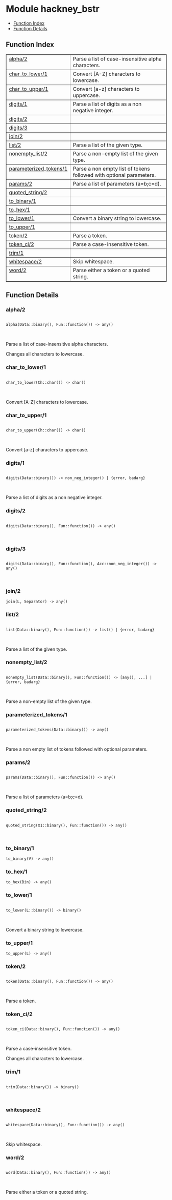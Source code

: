 

# Module hackney_bstr #
* [Function Index](#index)
* [Function Details](#functions)

<a name="index"></a>

## Function Index ##


<table width="100%" border="1" cellspacing="0" cellpadding="2" summary="function index"><tr><td valign="top"><a href="#alpha-2">alpha/2</a></td><td>Parse a list of case-insensitive alpha characters.</td></tr><tr><td valign="top"><a href="#char_to_lower-1">char_to_lower/1</a></td><td>Convert [A-Z] characters to lowercase.</td></tr><tr><td valign="top"><a href="#char_to_upper-1">char_to_upper/1</a></td><td>Convert [a-z] characters to uppercase.</td></tr><tr><td valign="top"><a href="#digits-1">digits/1</a></td><td>Parse a list of digits as a non negative integer.</td></tr><tr><td valign="top"><a href="#digits-2">digits/2</a></td><td></td></tr><tr><td valign="top"><a href="#digits-3">digits/3</a></td><td></td></tr><tr><td valign="top"><a href="#join-2">join/2</a></td><td></td></tr><tr><td valign="top"><a href="#list-2">list/2</a></td><td>Parse a list of the given type.</td></tr><tr><td valign="top"><a href="#nonempty_list-2">nonempty_list/2</a></td><td>Parse a non-empty list of the given type.</td></tr><tr><td valign="top"><a href="#parameterized_tokens-1">parameterized_tokens/1</a></td><td>Parse a non empty list of tokens followed with optional parameters.</td></tr><tr><td valign="top"><a href="#params-2">params/2</a></td><td>Parse a list of parameters (a=b;c=d).</td></tr><tr><td valign="top"><a href="#quoted_string-2">quoted_string/2</a></td><td></td></tr><tr><td valign="top"><a href="#to_binary-1">to_binary/1</a></td><td></td></tr><tr><td valign="top"><a href="#to_hex-1">to_hex/1</a></td><td></td></tr><tr><td valign="top"><a href="#to_lower-1">to_lower/1</a></td><td>Convert a binary string to lowercase.</td></tr><tr><td valign="top"><a href="#to_upper-1">to_upper/1</a></td><td></td></tr><tr><td valign="top"><a href="#token-2">token/2</a></td><td>Parse a token.</td></tr><tr><td valign="top"><a href="#token_ci-2">token_ci/2</a></td><td>Parse a case-insensitive token.</td></tr><tr><td valign="top"><a href="#trim-1">trim/1</a></td><td></td></tr><tr><td valign="top"><a href="#whitespace-2">whitespace/2</a></td><td>Skip whitespace.</td></tr><tr><td valign="top"><a href="#word-2">word/2</a></td><td>Parse either a token or a quoted string.</td></tr></table>


<a name="functions"></a>

## Function Details ##

<a name="alpha-2"></a>

### alpha/2 ###

<pre><code>
alpha(Data::binary(), Fun::function()) -&gt; any()
</code></pre>
<br />

Parse a list of case-insensitive alpha characters.

Changes all characters to lowercase.

<a name="char_to_lower-1"></a>

### char_to_lower/1 ###

<pre><code>
char_to_lower(Ch::char()) -&gt; char()
</code></pre>
<br />

Convert [A-Z] characters to lowercase.

<a name="char_to_upper-1"></a>

### char_to_upper/1 ###

<pre><code>
char_to_upper(Ch::char()) -&gt; char()
</code></pre>
<br />

Convert [a-z] characters to uppercase.

<a name="digits-1"></a>

### digits/1 ###

<pre><code>
digits(Data::binary()) -&gt; non_neg_integer() | {error, badarg}
</code></pre>
<br />

Parse a list of digits as a non negative integer.

<a name="digits-2"></a>

### digits/2 ###

<pre><code>
digits(Data::binary(), Fun::function()) -&gt; any()
</code></pre>
<br />

<a name="digits-3"></a>

### digits/3 ###

<pre><code>
digits(Data::binary(), Fun::function(), Acc::non_neg_integer()) -&gt; any()
</code></pre>
<br />

<a name="join-2"></a>

### join/2 ###

`join(L, Separator) -> any()`

<a name="list-2"></a>

### list/2 ###

<pre><code>
list(Data::binary(), Fun::function()) -&gt; list() | {error, badarg}
</code></pre>
<br />

Parse a list of the given type.

<a name="nonempty_list-2"></a>

### nonempty_list/2 ###

<pre><code>
nonempty_list(Data::binary(), Fun::function()) -&gt; [any(), ...] | {error, badarg}
</code></pre>
<br />

Parse a non-empty list of the given type.

<a name="parameterized_tokens-1"></a>

### parameterized_tokens/1 ###

<pre><code>
parameterized_tokens(Data::binary()) -&gt; any()
</code></pre>
<br />

Parse a non empty list of tokens followed with optional parameters.

<a name="params-2"></a>

### params/2 ###

<pre><code>
params(Data::binary(), Fun::function()) -&gt; any()
</code></pre>
<br />

Parse a list of parameters (a=b;c=d).

<a name="quoted_string-2"></a>

### quoted_string/2 ###

<pre><code>
quoted_string(X1::binary(), Fun::function()) -&gt; any()
</code></pre>
<br />

<a name="to_binary-1"></a>

### to_binary/1 ###

`to_binary(V) -> any()`

<a name="to_hex-1"></a>

### to_hex/1 ###

`to_hex(Bin) -> any()`

<a name="to_lower-1"></a>

### to_lower/1 ###

<pre><code>
to_lower(L::binary()) -&gt; binary()
</code></pre>
<br />

Convert a binary string to lowercase.

<a name="to_upper-1"></a>

### to_upper/1 ###

`to_upper(L) -> any()`

<a name="token-2"></a>

### token/2 ###

<pre><code>
token(Data::binary(), Fun::function()) -&gt; any()
</code></pre>
<br />

Parse a token.

<a name="token_ci-2"></a>

### token_ci/2 ###

<pre><code>
token_ci(Data::binary(), Fun::function()) -&gt; any()
</code></pre>
<br />

Parse a case-insensitive token.

Changes all characters to lowercase.

<a name="trim-1"></a>

### trim/1 ###

<pre><code>
trim(Data::binary()) -&gt; binary()
</code></pre>
<br />

<a name="whitespace-2"></a>

### whitespace/2 ###

<pre><code>
whitespace(Data::binary(), Fun::function()) -&gt; any()
</code></pre>
<br />

Skip whitespace.

<a name="word-2"></a>

### word/2 ###

<pre><code>
word(Data::binary(), Fun::function()) -&gt; any()
</code></pre>
<br />

Parse either a token or a quoted string.

